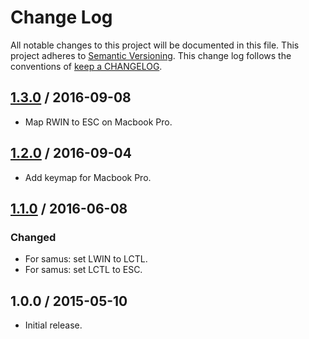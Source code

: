 # Change Log

All notable changes to this project will be documented in this file.
This project adheres to [Semantic Versioning](http://semver.org/).
This change log follows the conventions of
[keep a CHANGELOG](http://keepachangelog.com/).

## [1.3.0] / 2016-09-08

- Map RWIN to ESC on Macbook Pro.

## [1.2.0] / 2016-09-04

- Add keymap for Macbook Pro.

## [1.1.0] / 2016-06-08

### Changed

- For samus: set LWIN to LCTL.
- For samus: set LCTL to ESC.

## 1.0.0 / 2015-05-10

- Initial release.

[Unreleased]: https://github.com/rxrc/keymaps/compare/v1.3.0...HEAD
[1.3.0]: https://github.com/rxrc/keymaps/compare/v1.2.0...v1.3.0
[1.2.0]: https://github.com/rxrc/keymaps/compare/v1.1.0...v1.2.0
[1.1.0]: https://github.com/rxrc/keymaps/compare/v1.0.0...v1.1.0
